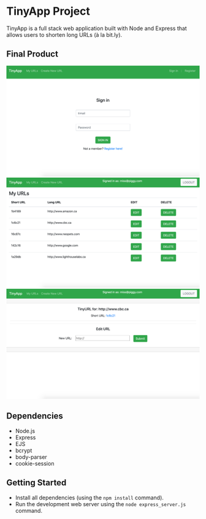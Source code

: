 # TinyApp Project

TinyApp is a full stack web application built with Node and Express that allows users to shorten long URLs (à la bit.ly).

## Final Product

!["screenshot description"](https://github.com/samamoo/tinyapp/blob/master/docs/tinyapps_signin.png?raw=true)
!["screenshot description"](https://github.com/samamoo/tinyapp/blob/master/docs/tinyapps_urlsindex.png?raw=true)
!["screenshot description"](https://github.com/samamoo/tinyapp/blob/master/docs/tinyapps_newurl.png?raw=true)

## Dependencies

- Node.js
- Express
- EJS
- bcrypt
- body-parser
- cookie-session

## Getting Started

- Install all dependencies (using the `npm install` command).
- Run the development web server using the `node express_server.js` command.